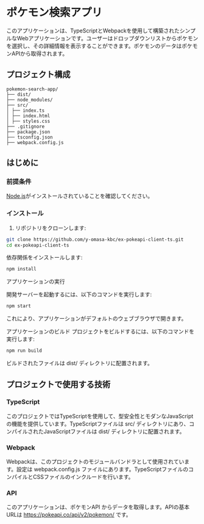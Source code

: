 # ポケモン検索アプリ

このアプリケーションは、TypeScriptとWebpackを使用して構築されたシンプルなWebアプリケーションです。ユーザーはドロップダウンリストからポケモンを選択し、その詳細情報を表示することができます。ポケモンのデータはポケモンAPIから取得されます。

## プロジェクト構成
```
pokemon-search-app/
├── dist/
├── node_modules/
├── src/
│ ├── index.ts
│ ├── index.html
│ ├── styles.css
├── .gitignore
├── package.json
├── tsconfig.json
├── webpack.config.js
```

## はじめに

### 前提条件

[Node.js](https://nodejs.org/)がインストールされていることを確認してください。

### インストール

1. リポジトリをクローンします:

```sh
git clone https://github.com/y-omasa-kbc/ex-pokeapi-client-ts.git
cd ex-pokeapi-client-ts
```

依存関係をインストールします:
```sh
npm install
```

アプリケーションの実行

開発サーバーを起動するには、以下のコマンドを実行します:

```sh
npm start
```
これにより、アプリケーションがデフォルトのウェブブラウザで開きます。

アプリケーションのビルド
プロジェクトをビルドするには、以下のコマンドを実行します:
```sh
npm run build
```
ビルドされたファイルは dist/ ディレクトリに配置されます。

## プロジェクトで使用する技術
### TypeScript
このプロジェクトではTypeScriptを使用して、型安全性とモダンなJavaScriptの機能を提供しています。TypeScriptファイルは src/ ディレクトリにあり、コンパイルされたJavaScriptファイルは dist/ ディレクトリに配置されます。

### Webpack
Webpackは、このプロジェクトのモジュールバンドラとして使用されています。設定は webpack.config.js ファイルにあります。TypeScriptファイルのコンパイルとCSSファイルのインクルードを行います。

### API
このアプリケーションは、ポケモンAPI からデータを取得します。APIの基本URLは https://pokeapi.co/api/v2/pokemon/ です。


